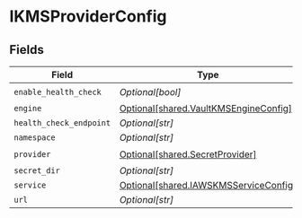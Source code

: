 # IKMSProviderConfig


## Fields

| Field                                                                                    | Type                                                                                     | Required                                                                                 | Description                                                                              |
| ---------------------------------------------------------------------------------------- | ---------------------------------------------------------------------------------------- | ---------------------------------------------------------------------------------------- | ---------------------------------------------------------------------------------------- |
| `enable_health_check`                                                                    | *Optional[bool]*                                                                         | :heavy_check_mark:                                                                       | N/A                                                                                      |
| `engine`                                                                                 | [Optional[shared.VaultKMSEngineConfig]](undefined/models/shared/vaultkmsengineconfig.md) | :heavy_minus_sign:                                                                       | N/A                                                                                      |
| `health_check_endpoint`                                                                  | *Optional[str]*                                                                          | :heavy_minus_sign:                                                                       | N/A                                                                                      |
| `namespace`                                                                              | *Optional[str]*                                                                          | :heavy_minus_sign:                                                                       | N/A                                                                                      |
| `provider`                                                                               | [Optional[shared.SecretProvider]](undefined/models/shared/secretprovider.md)             | :heavy_check_mark:                                                                       | N/A                                                                                      |
| `secret_dir`                                                                             | *Optional[str]*                                                                          | :heavy_minus_sign:                                                                       | N/A                                                                                      |
| `service`                                                                                | [Optional[shared.IAWSKMSServiceConfig]](undefined/models/shared/iawskmsserviceconfig.md) | :heavy_minus_sign:                                                                       | N/A                                                                                      |
| `url`                                                                                    | *Optional[str]*                                                                          | :heavy_minus_sign:                                                                       | N/A                                                                                      |